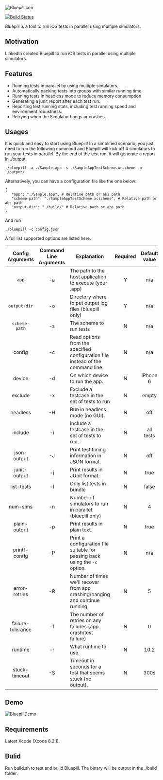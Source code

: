 
![BluepillIcon](doc/img/bluepill_text.png)

[![Build Status](https://travis-ci.org/linkedin/bluepill.svg?branch=master)](https://travis-ci.org/linkedin/bluepill)

Bluepill is a tool to run iOS tests in parallel using multiple simulators.

## Motivation

LinkedIn created Bluepill to run iOS tests in parallel using multiple simulators.

## Features

-  Running tests in parallel by using multiple simulators.
-  Automatically packing tests into groups with similar running time.
-  Running tests in headless mode to reduce memory consumption.
-  Generating a junit report after each test run.
-  Reporting test running stats, including test running speed and environment robustness.
-  Retrying when the Simulator hangs or crashes.

## Usages

It is quick and easy to start using Bluepill! In a simplified scenario, you just need to run the following command and Bluepill will kick off 4 simulators to run your tests in parallel. By the end of the test run, it will generate a report in ./output.

```
./bluepill -a ./Sample.app -s ./SampleAppTestScheme.xcscheme -o ./output/
```

Alternatively, you can have a configuration file like the one below:

```
{
   "app": "./Sample.app", # Relative path or abs path
   "scheme-path": "./SampleAppTestScheme.xcscheme", # Relative path or abs path
   "output-dir": "./build/" # Relative path or abs path
}
```

And run

```
./bluepill -c config.json
```

A full list supported options are listed here.


| Config Arguments   | Command Line Arguments | Explanation                                                                    | Required | Default value |
|:------------------:|:----------------------:|--------------------------------------------------------------------------------|:--------:|:-------------:|
|        `app`       |           -a           | The path to the host application to execute (your .app)                        |     Y    | n/a           |
|    `output-dir`    |           -o           | Directory where to put output log files (bluepill only)                        |     Y    | n/a           |
|    `scheme-path`   |           -s           | The scheme to run tests                                                        |     N    | n/a           |
|       config       |           -c           | Read options from the specified configuration file instead of the command line |     N    | n/a           |
|       device       |           -d           | On which device to run the app.                                                |     N    | iPhone 6      |
|       exclude      |           -x           | Exclude a testcase in the set of tests to run                                  |     N    | empty         |
|      headless      |           -H           | Run in headless mode (no GUI).                                                 |     N    | off           |
|       include      |           -i           | Include a testcase in the set of tests to run.                                 |     N    | all tests     |
|     json-output    |           -J           | Print test timing information in JSON format.                                  |     N    | off           |
|    junit-output    |           -j           | Print results in JUnit format.                                                 |     N    | true          |
|     list-tests     |           -l           | Only list tests in bundle                                                      |     N    | false         |
|      num-sims      |           -n           | Number of simulators to run in parallel. (bluepill only)                       |     N    | 4             |
|    plain-output    |           -p           | Print results in plain text.                                                   |     N    | true          |
|    printf-config   |           -P           | Print a configuration file suitable for passing back using the `-c` option.    |     N    | n/a           |
|    error-retries   |           -R           | Number of times we'll recover from app crashing/hanging and continue running   |     N    | 5             |
|  failure-tolerance |           -f           | The number of retries on any failures (app crash/test failure)                 |     N    | 0             |
|       runtime      |           -r           | What runtime to use.                                                           |     N    | 10.2          |
|    stuck-timeout   |           -S           | Timeout in seconds for a test that seems stuck (no output).                    |     N    | 300s          |

## Demo

![BluepillDemo](doc/img/demo.gif)

## Requirements

Latest Xcode (Xcode 8.2.1).

## Bulid

Run build.sh to test and build Bluepill. The binary will be output in the ./build folder.
